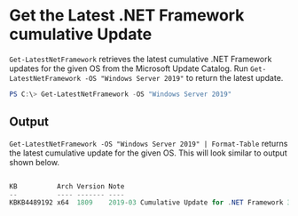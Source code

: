 # Get the Latest .NET Framework cumulative Update

`Get-LatestNetFramework` retrieves the latest cumulative .NET Framework updates for the given OS from the Microsoft Update Catalog. Run `Get-LatestNetFramework -OS "Windows Server 2019"` to return the latest update.

```powershell
PS C:\> Get-LatestNetFramework -OS "Windows Server 2019"
```

## Output

`Get-LatestNetFramework -OS "Windows Server 2019" | Format-Table` returns the latest cumulative update for the given OS. This will look similar to output shown below.

```powershell

KB          Arch Version Note                                                                                                   URL
--          ---- ------- ----                                                                                                   ---
KBKB4489192 x64  1809    2019-03 Cumulative Update for .NET Framework 3.5 and 4.7.2 for Windows Server 2019 for x64 (KB4489192) http://download.windowsupdate.com/d/msdownload/update/software/updt/2019/03/windows10.0-kb4489192-x64_872afd1aabdc1ee545f0e654ac550997d9548aae.msu
```
